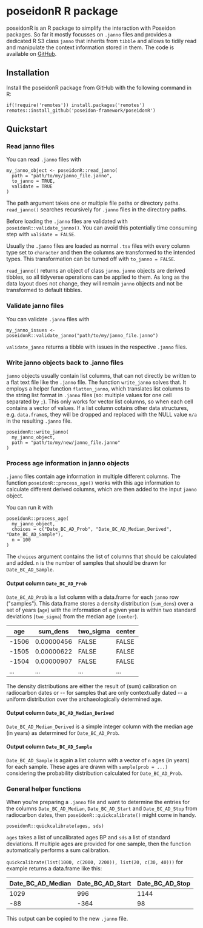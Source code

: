 # poseidonR R package

poseidonR is an R package to simplify the interaction with Poseidon packages. So far it mostly focusses on `.janno` files and provides a dedicated R S3 class `janno` that inherits from `tibble` and allows to tidily read and manipulate the context information stored in them. The code is available on [GitHub](https://github.com/poseidon-framework/poseidonR/).

## Installation

Install the poseidonR package from GitHub with the following command in R:

```
if(!require('remotes')) install.packages('remotes')
remotes::install_github('poseidon-framework/poseidonR')
```

## Quickstart

### Read janno files

You can read `.janno` files with

```
my_janno_object <- poseidonR::read_janno(
  path = "path/to/my/janno_file.janno",
  to_janno = TRUE,
  validate = TRUE
)
```

The path argument takes one or multiple file paths or directory paths. `read_janno()` searches recursively for `.janno` files in the directory paths.

Before loading the `.janno` files are validated with `poseidonR::validate_janno()`. You can avoid this potentially time consuming step with `validate = FALSE`.

Usually the `.janno` files are loaded as normal `.tsv` files with every column type set to `character` and then the columns are transformed to the intended types. This transformation can be turned off with `to_janno = FALSE`.

`read_janno()` returns an object of class `janno`. `janno` objects are derived tibbles, so all tidyverse operations can be applied to them. As long as the data layout does not change, they will remain `janno` objects and not be transformed to default tibbles.

### Validate janno files

You can validate `.janno` files with

```
my_janno_issues <- poseidonR::validate_janno("path/to/my/janno_file.janno")
```

`validate_janno` returns a tibble with issues in the respective `.janno` files.

### Write janno objects back to .janno files

`janno` objects usually contain list columns, that can not directly be written to a flat text file like the `.janno` file. The function `write_janno` solves that. It employs a helper function `flatten_janno`, which translates list columns to the string list format in `.janno` files (so: multiple values for one cell separated by `;`). This only works for vector list columns, so when each cell contains a vector of values. If a list column cotains other data structures, e.g. `data.frame`s, they will be dropped and replaced with the NULL value `n/a` in the resulting `.janno` file.

```
poseidonR::write_janno(
  my_janno_object,
  path = "path/to/my/new/janno_file.janno"
)
```

### Process age information in janno objects

`.janno` files contain age information in multiple different columns. The function `poseidonR::process_age()` works with this age information to calculate different derived columns, which are then added to the input `janno` object. 

You can run it with

```
poseidonR::process_age(
  my_janno_object,
  choices = c("Date_BC_AD_Prob", "Date_BC_AD_Median_Derived", "Date_BC_AD_Sample"),
  n = 100
)
```

The `choices` argument contains the list of columns that should be calculated and added. `n` is the number of samples that should be drawn for `Date_BC_AD_Sample`.

#### Output column `Date_BC_AD_Prob`

`Date_BC_AD_Prob` is a list column with a data.frame for each `janno` row ("samples"). This data.frame stores a density distribution (`sum_dens`) over a set of years (`age`) with the information of a given year is within two standard deviations (`two_sigma`) from the median age (`center`). 

| age   | sum_dens   | two_sigma | center |
|-------|------------|-----------|--------|
| -1506 | 0.00000456 | FALSE     | FALSE  |
| -1505 | 0.00000622 | FALSE     | FALSE  |
| -1504 | 0.00000907 | FALSE     | FALSE  |
| ...   | ...        | ...       | ...    |

The density distributions are either the result of (sum) calibration on radiocarbon dates or -- for samples that are only contextually dated -- a uniform distribution over the archaeologically determined age.

#### Output column `Date_BC_AD_Median_Derived`

`Date_BC_AD_Median_Derived` is a simple integer column with the median age (in years) as determined for `Date_BC_AD_Prob`.

#### Output column `Date_BC_AD_Sample`

`Date_BC_AD_Sample` is again a list column with a vector of `n` ages (in years) for each sample. These ages are drawn with `sample(prob = ...)` considering the probability distribution calculated for `Date_BC_AD_Prob`.

### General helper functions

When you're preparing a `.janno` file and want to determine the entries for the columns `Date_BC_AD_Median`, `Date_BC_AD_Start` and `Date_BC_AD_Stop` from radiocarbon dates, then `poseidonR::quickcalibrate()` might come in handy.

```
poseidonR::quickcalibrate(ages, sds)
```

`ages` takes a list of uncalibrated ages BP and `sds` a list of standard deviations. If multiple ages are provided for one sample, then the function automatically performs a sum calibration. 

`quickcalibrate(list(1000, c(2000, 2200)), list(20, c(30, 40)))` for example returns a data.frame like this: 

| Date_BC_AD_Median | Date_BC_AD_Start | Date_BC_AD_Stop |
|-------------------|------------------|-----------------|
| 1029              | 996              | 1144            |
| -88               | -364             | 98              |

This output can be copied to the new `.janno` file.

